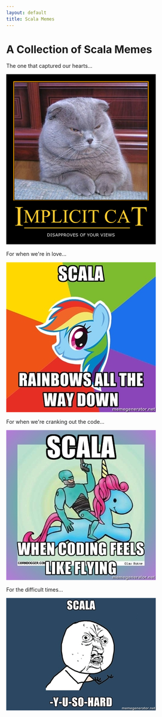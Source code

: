 ```yaml
---
layout: default
title: Scala Memes
---
```


# A Collection of Scala Memes #

The one that captured our hearts...

![implicit cat](/resources/memes/implicit-cat.png)

For when we're in love...

![rainbows](/resources/memes/rainbows-scala.jpg)

For when we're cranking out the code...

![flying](/resources/memes/scala-flying.jpg)

For the difficult times...

![y-u-so-hard](/resources/memes/scala-y-u-so-hard.jpg)
